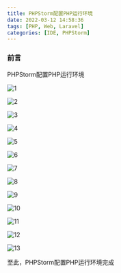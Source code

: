 ```yaml
---
title: PHPStorm配置PHP运行环境
date: 2022-03-12 14:58:36
tags: [PHP, Web, Laravel]
categories: [IDE, PHPStorm]
---
```


### 前言

PHPStorm配置PHP运行环境

![1](https://s2.loli.net/2023/07/07/XUs2k4tocEMBNRq.png)

![2](https://s2.loli.net/2023/07/07/H4SRLXFv8D3uVPY.png)

![3](https://s2.loli.net/2023/07/07/6Bhdb9uTvVYoKnE.png)

![4](https://s2.loli.net/2023/07/07/dTyegkAVIpLqfrY.png)

![5](https://s2.loli.net/2023/07/07/9LkCemuOstwI3bS.png)

![6](https://s2.loli.net/2023/07/07/aI76HvcNhDJmu5i.png)

![7](https://s2.loli.net/2023/07/07/INPVdOorS3LjEwC.png)

![8](https://s2.loli.net/2023/07/07/WYBA1m4LHCS3qIG.png)

![9](https://s2.loli.net/2023/07/07/CogkTK3p9cOLziH.png)

![10](https://s2.loli.net/2023/07/07/23Zl7jY41XmBeHR.png)

![11](https://s2.loli.net/2023/07/07/cB7zwvtIeMRNnjo.png)

![12](https://s2.loli.net/2023/07/07/hxWicdwHaYMTX3m.png)

![13](https://s2.loli.net/2023/07/07/qsOpX6a8lnZTQez.png)

至此，PHPStorm配置PHP运行环境完成
